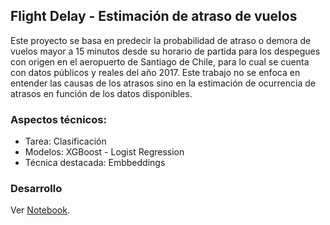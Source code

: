 ## Flight Delay - Estimación de atraso de vuelos
Este proyecto se basa en predecir la probabilidad de atraso o demora de vuelos mayor a 15 minutos desde su horario de partida para los despegues con origen en el aeropuerto de Santiago de Chile, para lo cual se cuenta con datos públicos y reales del año 2017. Este trabajo no se enfoca en entender las causas de los atrasos sino en la estimación de ocurrencia de atrasos en función de los datos disponibles. 

### Aspectos técnicos:

  - Tarea: Clasificación
  - Modelos: XGBoost - Logist Regression
  - Técnica destacada: Embbeddings 

### Desarrollo

Ver [Notebook](https://github.com/gabrielfernandorey/gabrielfernandorey.github.io/blob/main/projects/ML01/flight_delay_.ipynb).
